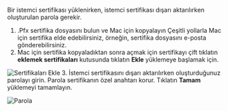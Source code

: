 Bir istemci sertifikası yüklenirken, istemci sertifikası dışarı aktarılırken oluşturulan parola gerekir.

1. .Pfx sertifika dosyasını bulun ve Mac için kopyalayın Çeşitli yollarla Mac için sertifika elde edebilirsiniz, örneğin, sertifika dosyasını e-posta gönderebilirsiniz.
2. Mac için sertifika kopyaladıktan sonra açmak için sertifikayı çift tıklatın **eklemek sertifikaları** kutusunda tıklatın **Ekle** yüklemeye başlamak için.

  ![Sertifikaları Ekle](./media/vpn-gateway-certificates-install-mac-client-cert-include/addcert.png)
3. İstemci sertifikasını dışarı aktarılırken oluşturduğunuz parolayı girin. Parola sertifikanın özel anahtarı korur. Tıklatın **Tamam** yüklemeyi tamamlayın.

  ![Parola](./media/vpn-gateway-certificates-install-mac-client-cert-include/password.png)